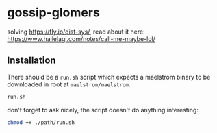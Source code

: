 # gossip-glomers

solving <https://fly.io/dist-sys/>, read about it here: https://www.hailelagi.com/notes/call-me-maybe-lol/

## Installation

There should be a `run.sh` script which expects a maelstrom binary to be downloaded in root at `maelstrom/maelstrom`.

```zsh
run.sh
```

don't forget to ask nicely, the script doesn't do anything interesting:

```zsh
chmod +x ./path/run.sh
```

